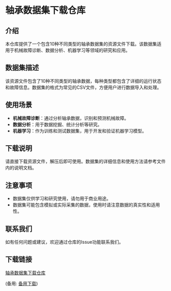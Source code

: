 # 轴承数据集下载仓库

## 介绍

本仓库提供了一个包含10种不同类型的轴承数据集的资源文件下载。该数据集适用于机械故障诊断、数据分析、机器学习等领域的研究和应用。

## 数据集描述

该资源文件包含了10种不同类型的轴承数据，每种类型都包含了详细的运行状态和故障信息。数据集的格式为常见的CSV文件，方便用户进行数据导入和处理。

## 使用场景

- **机械故障诊断**：通过分析轴承数据，识别和预测机械故障。
- **数据分析**：用于数据挖掘、统计分析等研究。
- **机器学习**：作为训练和测试数据集，用于开发和验证机器学习模型。

## 下载说明

请直接下载资源文件，解压后即可使用。数据集的详细信息和使用方法请参考文件内的说明文档。

## 注意事项

- 数据集仅供学习和研究使用，请勿用于商业用途。
- 数据集可能包含模拟或实际采集的数据，使用时请注意数据的真实性和适用性。

## 联系我们

如有任何问题或建议，欢迎通过仓库的Issue功能联系我们。

## 下载链接
[轴承数据集下载仓库]() 

(备用: [备用下载](https://pan.baidu.com/s/1AgqvzykZLvkSL_uB1Lcmjg?pwd=1234))
